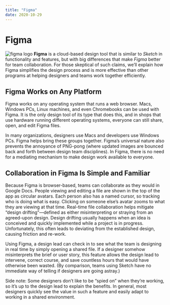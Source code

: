 ```yaml
---
title: "Figma"
date: 2020-10-29
---
```


# Figma
![figma logo](https://upload.wikimedia.org/wikipedia/commons/a/ad/Figma-1-logo.png)
__Figma__ is a cloud-based design tool that is similar to _Sketch_ in functionality and features, but with big differences that make _Figma_ better for team collaboration. For those skeptical of such claims, we’ll explain how Figma simplifies the design process and is more effective than other programs at helping designers and teams work together efficiently.

## Figma Works on Any Platform

Figma works on any operating system that runs a web browser. Macs, Windows PCs, Linux machines, and even Chromebooks can be used with Figma. It is the only design tool of its type that does this, and in shops that use hardware running different operating systems, everyone can still share, open, and edit Figma files.

In many organizations, designers use Macs and developers use Windows PCs. Figma helps bring these groups together. Figma’s universal nature also prevents the annoyance of PNG-pong (where updated images are bounced back and forth between design team disciplines). In Figma, there is no need for a mediating mechanism to make design work available to everyone.

## Collaboration in Figma Is Simple and Familiar

Because Figma is browser-based, teams can collaborate as they would in Google Docs. People viewing and editing a file are shown in the top of the app as circular avatars. Each person also has a named cursor, so tracking who is doing what is easy. Clicking on someone else’s avatar zooms to what they are viewing at that time.
Real-time file collaboration helps mitigate “design drifting”—defined as either misinterpreting or straying from an agreed-upon design. Design drifting usually happens when an idea is conceived and quickly implemented while a project is in progress. Unfortunately, this often leads to deviating from the established design, causing friction and re-work.

Using Figma, a design lead can check in to see what the team is designing in real time by simply opening a shared file. If a designer somehow misinterprets the brief or user story, this feature allows the design lead to intervene, correct course, and save countless hours that would have otherwise been wasted. (By comparison, teams using Sketch have no immediate way of telling if designers are going astray.)

Side note: Some designers don’t like to be “spied on” when they’re working, so it’s up to the design lead to explain the benefits. In general, most designers quickly see the value in such a feature and easily adapt to working in a shared environment.
